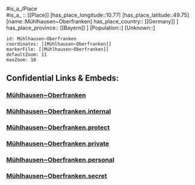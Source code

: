 ﻿---
location: [49.75,10.77] 
mapzoom: [7,12] 
mapmarker: city 
type: City
tags:
- geo/City


SpocWebEntityId: 32654
isDeleted: false
confidential: public

---
#is_a_/Place  
#is_a_ :: [[Place]] 
[has_place_longitude::10.77] 
[has_place_latitude::49.75] 
[name::Mühlhausen~Oberfranken] 
has_place_country:: [[Germany]] ] 
has_place_province:: [[Bayern]] ] 
[Population::] 
[Unknown::] 


```leaflet
id: Mühlhausen~Oberfranken
coordinates: [[Mühlhausen~Oberfranken]] 
markerFile: [[Mühlhausen~Oberfranken]] 
defaultZoom: 11 
maxZoom: 18
```


## Confidential Links & Embeds: 

### [Mühlhausen~Oberfranken](/_public/Earth/Continent/Europe/Europe~Central/Germany/Germany~West/Bayern/counties~Bayern/Erlangen-Höchstadt/cities~Erlangen-Höchst/Höchstadt~Aisch/boroughs~Höchstadt/Mühlhausen~Oberfranken.md) 

### [Mühlhausen~Oberfranken.internal](/_internal/Earth/Continent/Europe/Europe~Central/Germany/Germany~West/Bayern/counties~Bayern/Erlangen-Höchstadt/cities~Erlangen-Höchst/Höchstadt~Aisch/boroughs~Höchstadt/Mühlhausen~Oberfranken.internal.md) 

### [Mühlhausen~Oberfranken.protect](/_protect/Earth/Continent/Europe/Europe~Central/Germany/Germany~West/Bayern/counties~Bayern/Erlangen-Höchstadt/cities~Erlangen-Höchst/Höchstadt~Aisch/boroughs~Höchstadt/Mühlhausen~Oberfranken.protect.md) 

### [Mühlhausen~Oberfranken.private](/_private/Earth/Continent/Europe/Europe~Central/Germany/Germany~West/Bayern/counties~Bayern/Erlangen-Höchstadt/cities~Erlangen-Höchst/Höchstadt~Aisch/boroughs~Höchstadt/Mühlhausen~Oberfranken.private.md) 

### [Mühlhausen~Oberfranken.personal](/_personal/Earth/Continent/Europe/Europe~Central/Germany/Germany~West/Bayern/counties~Bayern/Erlangen-Höchstadt/cities~Erlangen-Höchst/Höchstadt~Aisch/boroughs~Höchstadt/Mühlhausen~Oberfranken.personal.md) 

### [Mühlhausen~Oberfranken.secret](/_secret/Earth/Continent/Europe/Europe~Central/Germany/Germany~West/Bayern/counties~Bayern/Erlangen-Höchstadt/cities~Erlangen-Höchst/Höchstadt~Aisch/boroughs~Höchstadt/Mühlhausen~Oberfranken.secret.md) 
